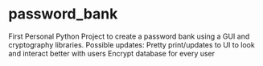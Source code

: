 # password_bank
First Personal Python Project to create a password bank using a GUI and cryptography libraries.
Possible updates:
Pretty print/updates to UI to look and interact better with users
Encrypt database for every user

